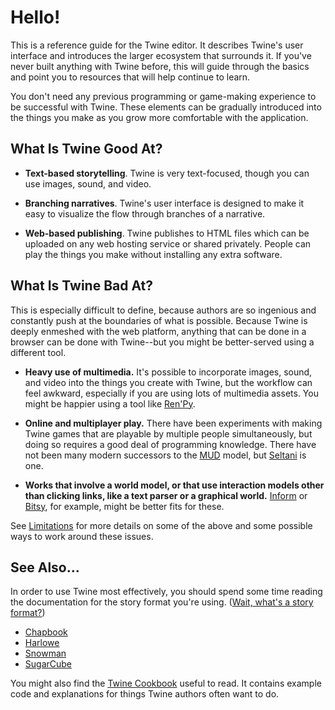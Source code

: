 # Hello!

This is a reference guide for the Twine editor. It describes Twine's user
interface and introduces the larger ecosystem that surrounds it. If you've never
built anything with Twine before, this will guide through the basics and point
you to resources that will help continue to learn.

You don't need any previous programming or game-making experience to be
successful with Twine. These elements can be gradually introduced into the
things you make as you grow more comfortable with the application.

## What Is Twine Good At?

- **Text-based storytelling**. Twine is very text-focused, though you can use
  images, sound, and video.

- **Branching narratives**. Twine's user interface is designed to make
  it easy to visualize the flow through branches of a narrative.

- **Web-based publishing**. Twine publishes to HTML files which can be uploaded
  on any web hosting service or shared privately. People can play the things you
  make without installing any extra software.

## What Is Twine Bad At?

This is especially difficult to define, because authors are so ingenious and
constantly push at the boundaries of what is possible. Because Twine is deeply
enmeshed with the web platform, anything that can be done in a browser can be
done with Twine--but you might be better-served using a different tool.

- **Heavy use of multimedia.** It's possible to incorporate images, sound, and
  video into the things you create with Twine, but the workflow can feel
  awkward, especially if you are using lots of multimedia assets. You might be
  happier using a tool like [Ren'Py](https://www.renpy.org).

- **Online and multiplayer play.** There have been experiments with making Twine
  games that are playable by multiple people simultaneously, but doing so
  requires a good deal of programming knowledge. There have not been many modern
  successors to the [MUD](https://en.wikipedia.org/wiki/MUD) model, but
  [Seltani](http://seltani.net) is one.

- **Works that involve a world model, or that use interaction models other than
  clicking links, like a text parser or a graphical world.**
  [Inform](http://inform7.com) or [Bitsy](http://www.bitsy.org), for example,
  might be better fits for these.

See [Limitations](../limitations/index.md) for more details on some of the above and some possible ways
to work around these issues.

## See Also...

In order to use Twine most effectively, you should spend some time reading the documentation for the story format you're using. ([Wait, what's a story format?](getting-started/basic-concepts.html#story-formats)) 

- [Chapbook](http://klembot.github.io/chapbook/guide/)
- [Harlowe](https://twine2.neocities.org)
- [Snowman](https://videlais.github.io/snowman/2/)
- [SugarCube](http://www.motoslave.net/sugarcube/2/)

You might also find the [Twine Cookbook](https://twinery.org/cookbook) useful to read. It contains example code and explanations for things Twine authors often want to do.
